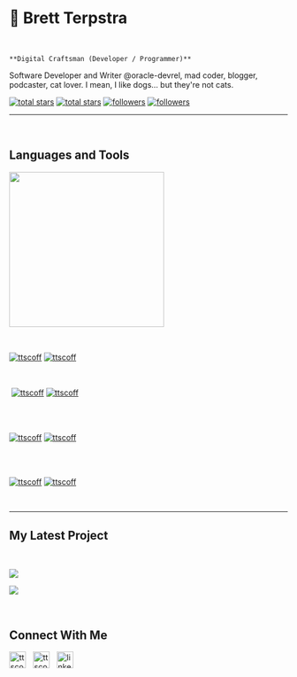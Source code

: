 <h1>🥃 Brett Terpstra</h1>
<br /> 

                    
`**Digital Craftsman (Developer / Programmer)**`

                    

<p align="left">Software Developer and Writer @oracle-devrel, mad coder, blogger, podcaster, cat lover. I mean, I like dogs… but they're not cats.</p>
<p align="left"> 
  <a href="https://github.com/ttscoff?tab=repositories&sort=stargazers#gh-light-mode-only">
    <img alt="total stars" title="Total stars on GitHub" src="https://custom-icon-badges.demolab.com/github/stars/ttscoff?color=3ea97d&style=for-the-badge&labelColor=40b682&logo=star#gh-light-mode-only"/></a>
  
  <a href="https://github.com/ttscoff?tab=repositories&sort=stargazers#gh-dark-mode-only">
    <img alt="total stars" title="Total stars on GitHub" src="https://custom-icon-badges.demolab.com/github/stars/ttscoff?color=655489&style=for-the-badge&labelColor=c691e9&logo=star#gh-dark-mode-only"/></a>
  
  <a href="https://github.com/ttscoff?tab=followers#gh-light-mode-only">
    <img alt="followers" title="Follow me on Github" src="https://custom-icon-badges.demolab.com/github/followers/ttscoff?color=2c4954&labelColor=2c3e50&style=for-the-badge&logo=person-add&label=Follow&logoColor=white#gh-light-mode-only"/></a>
    
  <a href="https://github.com/ttscoff?tab=followers#gh-dark-mode-only">
    <img alt="followers" title="Follow me on Github" src="https://custom-icon-badges.demolab.com/github/followers/ttscoff?color=dacc84&labelColor=f9e692&style=for-the-badge&logo=person-add&label=Follow&logoColor=white#gh-dark-mode-only"/></a>
</p>

---
<br />

                    

<h2>Languages and Tools</h2> 
<p align="left">
<img width="280px"  src="https://skillicons.dev/icons?i=ruby,swift,js&perline=9"  />
</p>
<br />

                    

<p><a href="https://github.com/ttscoff#gh-dark-mode-only" target="_blank"><img align="center" src="https://github-readme-stats.vercel.app/api/top-langs/?username=ttscoff&langs_count=6&show_icon=true&layout=compact&theme=nightowl#gh-dark-mode-only" alt="ttscoff" /></a>
  <a href="https://github.com/ttscoff#gh-light-mode-only" target="_blank"><img align="center" src="https://github-readme-stats.vercel.app/api/top-langs/?username=ttscoff&langs_count=6&show_icon=true&layout=compact&theme=vue#gh-light-mode-only" alt="ttscoff" /></a>
</p>

<br />

<p>&nbsp;<a href="https://github.com/ttscoff#gh-dark-mode-only" target="_blank"><img align="center" src="https://github-readme-stats.vercel.app/api?username=ttscoff&count_private=true&show_icons=true&theme=nightowl#gh-dark-mode-only" alt="ttscoff" /></a>
<a href="https://github.com/ttscoff#gh-light-mode-only" target="_blank"><img align="center" src="https://github-readme-stats.vercel.app/api?username=ttscoff&count_private=true&show_icons=true&theme=vue#gh-light-mode-only" alt="ttscoff" /></a>
</p> 
<br>
<br />

<p><a href="https://github.com/ttscoff#gh-dark-mode-only" target="_blank"><img align="center" src="https://streak-stats.demolab.com?user=ttscoff&theme=nightowl#gh-dark-mode-only" alt="ttscoff"/></a>
<a href="https://github.com/ttscoff#gh-light-mode-only" target="_blank"><img align="center" src="https://streak-stats.demolab.com?user=ttscoff&theme=vue#gh-light-mode-only" alt="ttscoff"/></a></p>
<br/>
<br />

<p><a href="https://github.com/ttscoff#gh-dark-mode-only" target="_blank"><img align="center" src="https://github-readme-activity-graph.cyclic.app/graph?username=ttscoff&theme=nightowl#gh-dark-mode-only" alt="ttscoff" /></a>
<a href="https://github.com/ttscoff#gh-light-mode-only" target="_blank"><img align="center" src="https://github-readme-activity-graph.cyclic.app/graph?username=ttscoff&theme=vue#gh-light-mode-only" alt="ttscoff" /></a></p>
<br/>

---


                    

<h2>My Latest Project</h2> 
<br />
<p><a href="https://github.com/ttscoff/gather-cli#gh-dark-mode-only" target="_blank"><img align="center" src="https://github-readme-stats.vercel.app/api/pin/?username=ttscoff&repo=gather-cli&theme=nightowl&show_owner=true#gh-dark-mode-only"/></a></p>
<p><a href="https://github.com/ttscoff/gather-cli#gh-light-mode-only" target="_blank"><img align="center" src="https://github-readme-stats.vercel.app/api/pin/?username=ttscoff&repo=gather-cli&theme=vue&show_owner=true#gh-light-mode-only"/></a></p>
<br />


                    

<h2>Connect With Me</h2> 
<p align="left">
<a href="https://twitter.com/ttscoff" target="_blank"><img align="left" width="30px" style="padding-right:10px;" src="https://raw.githubusercontent.com/rahuldkjain/github-profile-readme-generator/master/src/images/icons/Social/twitter.svg" alt="ttscoff" /></a>
<a href="https://instagram.com/ttscoff" target="_blank"><img align="left" width="30px" style="padding-right:10px" src="https://raw.githubusercontent.com/rahuldkjain/github-profile-readme-generator/master/src/images/icons/Social/instagram.svg" alt="ttscoff" /></a>
<a href="https://www.linkedin.com/in/brettterpstra/" target="_blank"><img align="left" alt="linkedin" width="30px" style="padding-right: 10px;" src="https://cdn.jsdelivr.net/gh/devicons/devicon/icons/linkedin/linkedin-original.svg" /></a>
</p>
